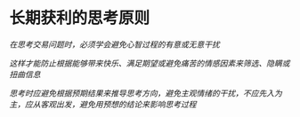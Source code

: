 # 长期获利的思考原则

_在思考交易问题时，必须学会避免心智过程的有意或无意干扰_

_这样才能防止根据能够带来快乐、满足期望或避免痛苦的情感因素来筛选、隐瞒或扭曲信息_

_思考时应避免根据预期结果来推导思考方向，避免主观情绪的干扰，不应先入为主，应从客观出发，避免用预想的结论来影响思考过程_
